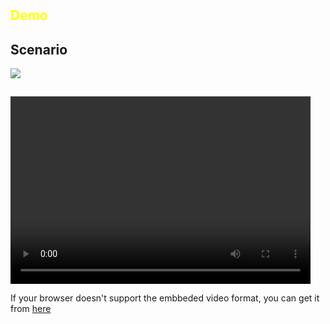 <!-- 6min -->

# 

## <span style="color:yellow">Demo</span>

## Scenario

![](https://docs.google.com/drawings/d/e/2PACX-1vTHReaikhEnE5P6ibNIZnz9oUeM8fBMkahaALKEzpe5yNg9Zu5gzBitPMigYQxi_KZ5Q1646zjB5oc6/pub?w=832&h=434)

##

<video width="480" height="300" controls="">
  <source src="media/demo_2.mp4" type="video/mp4">
Your browser doesn't support HTML5 video tag.
</video> 

If your browser doesn't support the embbeded video format, you can get it from [here](https://github.com/chadell/netnod18/blob/master/src/onenetwork/media/demo_2.mp4?raw=true)